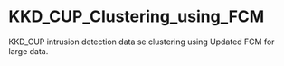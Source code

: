 # KKD_CUP_Clustering_using_FCM

KKD_CUP
intrusion detection data se clustering using Updated FCM for large data.
